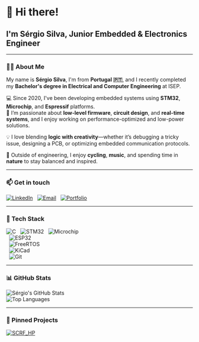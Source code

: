 # 👋 Hi there! 

## I'm Sérgio Silva, Junior Embedded & Electronics Engineer

---

### 🧑‍💻 About Me

My name is **Sérgio Silva**, I'm from **Portugal 🇵🇹**, and I recently completed my **Bachelor's degree in Electrical and Computer Engineering** at ISEP.

💻 Since 2020, I've been developing embedded systems using **STM32**, **Microchip**, and **Espressif** platforms.  
🔧 I’m passionate about **low-level firmware**, **circuit design**, and **real-time systems**, and I enjoy working on performance-optimized and low-power solutions.

💡 I love blending **logic with creativity**—whether it’s debugging a tricky issue, designing a PCB, or optimizing embedded communication protocols.

🌱 Outside of engineering, I enjoy **cycling**, **music**, and spending time in **nature** to stay balanced and inspired.

---

### 📫 Get in touch

[![LinkedIn](https://img.shields.io/badge/LinkedIn-blue?logo=linkedin)](https://www.linkedin.com/in/seu-perfil)
&nbsp;
[![Email](https://img.shields.io/badge/Email-grey?logo=gmail)](mailto:teu.email@gmail.com)
&nbsp;
[![Portfolio](https://img.shields.io/badge/Portfolio-black?logo=github)](https://manoper93.github.io/)

---

### 🧰 Tech Stack

![C](https://img.shields.io/badge/C-informational?style=flat&logo=c&logoColor=white)
&nbsp;
![STM32](https://img.shields.io/badge/STM32-blue?style=flat&logo=stmicroelectronics&logoColor=white) 
&nbsp;
![Microchip](https://img.shields.io/badge/Microchip-red?style=flat&logo=microchip&logoColor=white)  
&nbsp;
![ESP32](https://img.shields.io/badge/Espressif-black?style=flat&logo=espressif&logoColor=white)  
&nbsp;
![FreeRTOS](https://img.shields.io/badge/FreeRTOS-blue?style=flat&logo=freertos&logoColor=white)  
&nbsp;
![KiCad](https://img.shields.io/badge/KiCad-223344?style=flat&logo=kicad&logoColor=white)  
&nbsp;
![Git](https://img.shields.io/badge/Git-F05032?style=flat&logo=git&logoColor=white)  

---

### 📊 GitHub Stats

![Sérgio's GitHub Stats](https://github-readme-stats.vercel.app/api?username=manoper93&show_icons=true&theme=tokyonight&count_private=true)  
![Top Languages](https://github-readme-stats.vercel.app/api/top-langs/?username=manoper93&layout=compact&theme=tokyonight)

---

### 📌 Pinned Projects

[![SCRF_HP](https://github-readme-stats.vercel.app/api/pin/?username=manoper93&repo=SCRF_HP&theme=tokyonight)](https://github.com/manoper93/SCRF_HP)
